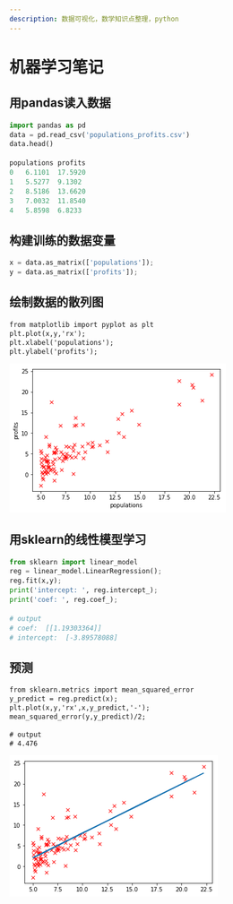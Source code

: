 ```yaml
---
description: 数据可视化，数学知识点整理，python
---
```


# 机器学习笔记

## 用pandas读入数据

```python
import pandas as pd
data = pd.read_csv('populations_profits.csv')
data.head()

populations	profits
0	6.1101	17.5920
1	5.5277	9.1302
2	8.5186	13.6620
3	7.0032	11.8540
4	5.8598	6.8233
```

## 构建训练的数据变量

```python
x = data.as_matrix(['populations']);
y = data.as_matrix(['profits']);
```

## 绘制数据的散列图

```text
from matplotlib import pyplot as plt
plt.plot(x,y,'rx');
plt.xlabel('populations');
plt.ylabel('profits');
```

![populations-profits &#x6563;&#x5217;&#x56FE;](.gitbook/assets/download%20%281%29.png)

## 用sklearn的线性模型学习

```python
from sklearn import linear_model
reg = linear_model.LinearRegression();
reg.fit(x,y);
print('intercept: ', reg.intercept_);
print('coef: ', reg.coef_);

# output
# coef:  [[1.19303364]]
# intercept:  [-3.89578088]
```

## 预测

```text
from sklearn.metrics import mean_squared_error
y_predict = reg.predict(x);
plt.plot(x,y,'rx',x,y_predict,'-');
mean_squared_error(y,y_predict)/2;

# output
# 4.476
```

![](.gitbook/assets/download%20%282%29.png)

